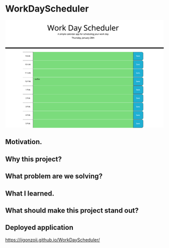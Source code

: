 # WorkDayScheduler

<img src="./assets/images/wds.jpg" alt = "planner that changes color according to time of work day">

## Motivation.


## Why this project?


## What problem are we solving?


## What I learned.


## What should make this project stand out?


## Deployed application

https://iigonzoii.github.io/WorkDayScheduler/
